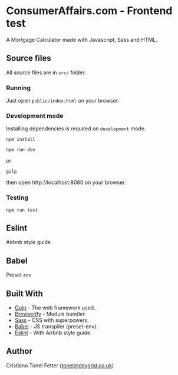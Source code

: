 # ConsumerAffairs.com - Frontend test

A Mortgage Calculator made with Javascript, Sass and HTML.

## Source files

All source files are in `src/` folder.

### Running

Just open `public/index.html` on your browser.

### Development mode

Installing dependencies is required on `development` mode.

```
npm install
```

```
npm run dev
```

or

```
gulp
```

then open http://localhost:8080 on your browser.

### Testing

```
npm run test
```

## Eslint

Airbnb style guide

## Babel

Preset `env`

## Built With

- [Gulp](http://www.dropwizard.io/1.0.2/docs/) - The web framework used.
- [Browserify](http://browserify.org/) - Module bundler.
- [Sass](https://sass-lang.com/) - CSS with superpowers.
- [Babel](https://babeljs.io/) - JS transpiler (preset-env).
- [Eslint](https://eslint.org/) - With Airbnb style guide.

## Author

Cristiano Tonel Fetter (tonel@devgrid.co.uk)
